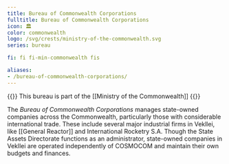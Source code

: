 ```yaml
---
title: Bureau of Commonwealth Corporations
fulltitle: Bureau of Commonwealth Corporations
icon: 🏛️
color: commonwealth
logo: /svg/crests/ministry-of-the-commonwealth.svg
series: bureau

fi: fi fi-min-commonwealth fis

aliases:
- /bureau-of-commonwealth-corporations/
---
```

{{<note series>}}
 This bureau is part of the [[Ministry of the Commonwealth]]
{{</note>}}

The *Bureau of Commonwealth Corporations* manages state-owned companies across the Commonwealth, particularly those with considerable international trade. These include several major industrial firms in Vekllei, like [[General Reactor]] and International Rocketry S.A. Though the State Assets Directorate functions as an administrator, state-owned companies in Vekllei are operated independently of COSMOCOM and maintain their own budgets and finances.